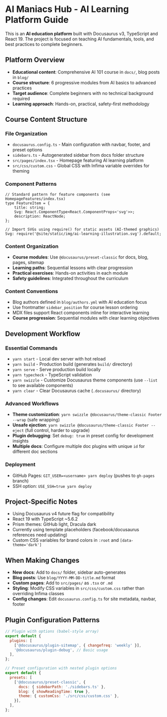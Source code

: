 # AI Maniacs Hub - AI Learning Platform Guide

This is an **AI education platform** built with Docusaurus v3, TypeScript and React 19. The project is focused on teaching AI fundamentals, tools, and best practices to complete beginners.

## Platform Overview

-   **Educational content**: Comprehensive AI 101 course in `docs/`, blog posts in `blog/`
-   **Course structure**: 6 progressive modules from AI basics to advanced practices
-   **Target audience**: Complete beginners with no technical background required
-   **Learning approach**: Hands-on, practical, safety-first methodology

## Course Content Structure

### File Organization

-   `docusaurus.config.ts` - Main configuration with navbar, footer, and preset options
-   `sidebars.ts` - Autogenerated sidebar from docs folder structure
-   `src/pages/index.tsx` - Homepage featuring AI learning platform
-   `src/css/custom.css` - Global CSS with Infima variable overrides for theming

### Component Patterns

```tsx
// Standard pattern for feature components (see HomepageFeatures/index.tsx)
type FeatureItem = {
    title: string;
    Svg: React.ComponentType<React.ComponentProps<'svg'>>;
    description: ReactNode;
};

// Import SVGs using require() for static assets (AI-themed graphics)
Svg: require('@site/static/img/ai-learning-illustration.svg').default;
```

### Content Organization

-   **Course modules**: Use `@docusaurus/preset-classic` for docs, blog, pages, sitemap
-   **Learning paths**: Sequential lessons with clear progression
-   **Practical exercises**: Hands-on activities in each module
-   **Safety guidelines**: Integrated throughout the curriculum

### Content Conventions

-   Blog authors defined in `blog/authors.yml` with AI education focus
-   Use frontmatter `sidebar_position` for course lesson ordering
-   MDX files support React components inline for interactive learning
-   **Course progression**: Sequential modules with clear learning objectives

## Development Workflow

### Essential Commands

-   `yarn start` - Local dev server with hot reload
-   `yarn build` - Production build (generates `build/` directory)
-   `yarn serve` - Serve production build locally
-   `yarn typecheck` - TypeScript validation
-   `yarn swizzle` - Customize Docusaurus theme components (use `--list` to see available components)
-   `yarn clear` - Clear Docusaurus cache (`.docusaurus/` directory)

### Advanced Workflows

-   **Theme customization**: `yarn swizzle @docusaurus/theme-classic Footer --wrap` (safe wrapping)
-   **Unsafe ejection**: `yarn swizzle @docusaurus/theme-classic Footer --eject` (full control, harder to upgrade)
-   **Plugin debugging**: Set `debug: true` in preset config for development insights
-   **Multiple docs**: Configure multiple doc plugins with unique `id` for different doc sections

### Deployment

-   GitHub Pages: `GIT_USER=<username> yarn deploy` (pushes to `gh-pages` branch)
-   SSH option: `USE_SSH=true yarn deploy`

## Project-Specific Notes

-   Using Docusaurus v4 future flag for compatibility
-   React 19 with TypeScript ~5.6.2
-   Prism themes: GitHub light, Dracula dark
-   Currently using template placeholders (facebook/docusaurus references need updating)
-   Custom CSS variables for brand colors in `:root` and `[data-theme='dark']`

## When Making Changes

-   **New docs**: Add to `docs/` folder, sidebar auto-generates
-   **Blog posts**: Use `blog/YYYY-MM-DD-title.md` format
-   **Custom pages**: Add to `src/pages/` as `.tsx` or `.md`
-   **Styling**: Modify CSS variables in `src/css/custom.css` rather than overriding Infima classes
-   **Config changes**: Edit `docusaurus.config.ts` for site metadata, navbar, footer

## Plugin Configuration Patterns

```js
// Plugin with options (babel-style array)
export default {
  plugins: [
    ['@docusaurus/plugin-sitemap', { changefreq: 'weekly' }],
    '@docusaurus/plugin-debug', // Basic usage
  ],
};

// Preset configuration with nested plugin options
export default {
  presets: [
    ['@docusaurus/preset-classic', {
      docs: { sidebarPath: './sidebars.ts' },
      blog: { showReadingTime: true },
      theme: { customCss: './src/css/custom.css' },
    }],
  ],
};
```
